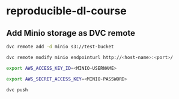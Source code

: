 # reproducible-dl-course

## Add Minio storage as DVC remote

```bash
dvc remote add -d minio s3://test-bucket
```

```bash
dvc remote modify minio endpointurl http://<host-name>:<port>/
```

```bash
export AWS_ACCESS_KEY_ID=<MINIO-USERNAME>
```

```bash
export AWS_SECRET_ACCESS_KEY=<MINIO-PASSWORD>
```

```bash
dvc push
```